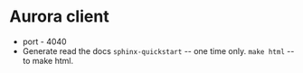 
# Aurora client

* port - 4040
* Generate read the docs 
    `sphinx-quickstart` -- one time only.
    `make html` -- to make html.
    